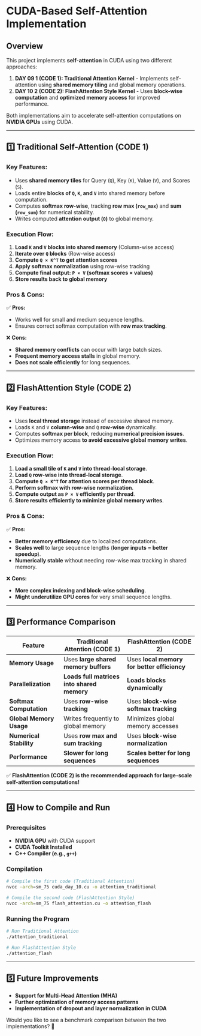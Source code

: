 # CUDA-Based Self-Attention Implementation

## Overview
This project implements **self-attention** in CUDA using two different approaches:

1. **DAY 09 1 (CODE 1): Traditional Attention Kernel** - Implements self-attention using **shared memory tiling** and global memory operations.
2. **DAY 10 2 (CODE 2): FlashAttention Style Kernel** - Uses **block-wise computation** and **optimized memory access** for improved performance.

Both implementations aim to accelerate self-attention computations on **NVIDIA GPUs** using CUDA.

---

## **1️⃣ Traditional Self-Attention (CODE 1)**
### **Key Features:**
- Uses **shared memory tiles** for Query (`Q`), Key (`K`), Value (`V`), and Scores (`S`).
- Loads entire **blocks of `Q`, `K`, and `V`** into shared memory before computation.
- Computes **softmax row-wise**, tracking **row max (`row_max`)** and **sum (`row_sum`)** for numerical stability.
- Writes computed **attention output (`O`)** to global memory.

### **Execution Flow:**
1. **Load `K` and `V` blocks into shared memory** (Column-wise access)
2. **Iterate over `Q` blocks** (Row-wise access)
3. **Compute `Q × K^T` to get attention scores**
4. **Apply softmax normalization** using row-wise tracking
5. **Compute final output: `P × V` (softmax scores × values)**
6. **Store results back to global memory**

### **Pros & Cons:**
✅ **Pros:**
- Works well for small and medium sequence lengths.
- Ensures correct softmax computation with **row max tracking**.

❌ **Cons:**
- **Shared memory conflicts** can occur with large batch sizes.
- **Frequent memory access stalls** in global memory.
- **Does not scale efficiently** for long sequences.

---

## **2️⃣ FlashAttention Style (CODE 2)**
### **Key Features:**
- Uses **local thread storage** instead of excessive shared memory.
- Loads `K` and `V` **column-wise** and `Q` **row-wise** dynamically.
- Computes **softmax per block**, reducing **numerical precision issues**.
- Optimizes memory access **to avoid excessive global memory writes**.

### **Execution Flow:**
1. **Load a small tile of `K` and `V` into thread-local storage**.
2. **Load `Q` row-wise into thread-local storage**.
3. **Compute `Q × K^T` for attention scores per thread block**.
4. **Perform softmax with row-wise normalization**.
5. **Compute output as `P × V` efficiently per thread**.
6. **Store results efficiently to minimize global memory writes**.

### **Pros & Cons:**
✅ **Pros:**
- **Better memory efficiency** due to localized computations.
- **Scales well** to large sequence lengths (**longer inputs = better speedup**).
- **Numerically stable** without needing row-wise max tracking in shared memory.

❌ **Cons:**
- **More complex indexing and block-wise scheduling**.
- **Might underutilize GPU cores** for very small sequence lengths.

---

## **3️⃣ Performance Comparison**
| Feature | Traditional Attention (CODE 1) | FlashAttention (CODE 2) |
|---------|-----------------------------|-------------------------|
| **Memory Usage** | Uses **large shared memory buffers** | Uses **local memory for better efficiency** |
| **Parallelization** | **Loads full matrices into shared memory** | **Loads blocks dynamically** |
| **Softmax Computation** | Uses **row-wise tracking** | Uses **block-wise softmax tracking** |
| **Global Memory Usage** | Writes frequently to global memory | Minimizes global memory accesses |
| **Numerical Stability** | Uses **row max and sum tracking** | Uses **block-wise normalization** |
| **Performance** | **Slower for long sequences** | **Scales better for long sequences** |

✅ **FlashAttention (CODE 2) is the recommended approach for large-scale self-attention computations!**

---

## **4️⃣ How to Compile and Run**
### **Prerequisites**
- **NVIDIA GPU** with CUDA support
- **CUDA Toolkit Installed**
- **C++ Compiler (e.g., `g++`)**

### **Compilation**
```sh
# Compile the first code (Traditional Attention)
nvcc -arch=sm_75 cuda_day_10.cu -o attention_traditional

# Compile the second code (FlashAttention Style)
nvcc -arch=sm_75 flash_attention.cu -o attention_flash
```

### **Running the Program**
```sh
# Run Traditional Attention
./attention_traditional

# Run FlashAttention Style
./attention_flash
```

---

## **5️⃣ Future Improvements**
- **Support for Multi-Head Attention (MHA)**
- **Further optimization of memory access patterns**
- **Implementation of dropout and layer normalization in CUDA**

Would you like to see a benchmark comparison between the two implementations? 🚀


